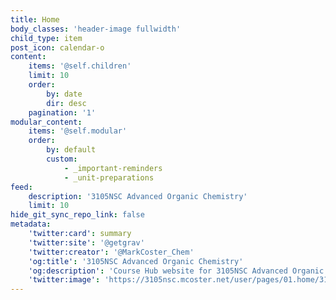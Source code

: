 ```yaml
---
title: Home
body_classes: 'header-image fullwidth'
child_type: item
post_icon: calendar-o
content:
    items: '@self.children'
    limit: 10
    order:
        by: date
        dir: desc
    pagination: '1'
modular_content:
    items: '@self.modular'
    order:
        by: default
        custom:
            - _important-reminders
            - _unit-preparations
feed:
    description: '3105NSC Advanced Organic Chemistry'
    limit: 10
hide_git_sync_repo_link: false
metadata:
    'twitter:card': summary
    'twitter:site': '@getgrav'
    'twitter:creator': '@MarkCoster_Chem'
    'og:title': '3105NSC Advanced Organic Chemistry'
    'og:description': 'Course Hub website for 3105NSC Advanced Organic Chemistry at Griffith University'
    'twitter:image': 'https://3105nsc.mcoster.net/user/pages/01.home/3105NSC-twitter-image.JPG'
---
```


